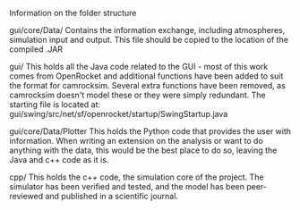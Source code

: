 Information on the folder structure



gui/core/Data/
Contains the information exchange, including atmospheres, simulation input and output. This file should be copied to the location of the compiled .JAR

gui/
This holds all the Java code related to the GUI - most of this work comes from OpenRocket and additional functions have been added to suit the format for camrocksim. Several extra functions have been removed, as camrocksim doesn't model these or they were simply redundant. The starting file is located at:
gui/swing/src/net/sf/openrocket/startup/SwingStartup.java

gui/core/Data/Plotter
This holds the Python code that provides the user with information. When writing an extension on the analysis or want to do anything with the data, this would be the best place to do so, leaving the Java and c++ code as it is.

cpp/
This holds the c++ code, the simulation core of the project. The simulator has been verified and tested, and the model has been peer-reviewed and published in a scientific journal. 
